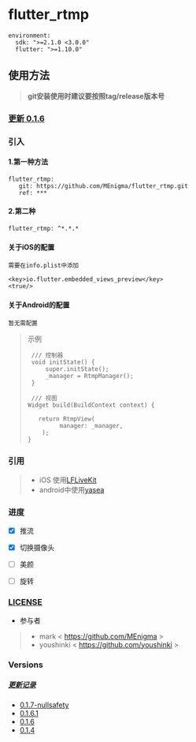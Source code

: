 # flutter_rtmp

```
environment:
  sdk: ">=2.1.0 <3.0.0"
  flutter: ">=1.10.0"
```

## 使用方法
>   **git安装使用时建议要按照tag/release版本号**

### [更新 0.1.6](https://github.com/MEnigma/flutter_rtmp/blob/master/CHANGELOG.md)


### 引入
#### 1.第一种方法
    flutter_rtmp:
       git: https://github.com/MEnigma/flutter_rtmp.git
       ref: ***

#### 2.第二种
    flutter_rtmp: ^*.*.*

#### 关于iOS的配置
```
需要在info.plist中添加 

<key>io.flutter.embedded_views_preview</key>
<true/>
```
#### 关于Android的配置
```
暂无需配置
```

>示例
>   ```
>    /// 控制器
>    void initState() {
>        super.initState();
>        _manager = RtmpManager();
>    }
>
>    /// 视图
>   Widget build(BuildContext context) {
>
>      return RtmpView(
>            manager: _manager,
>       );
>   }
>   ```
    
### 引用

>*   iOS 使用[LFLiveKit](https://github.com/LaiFengiOS/LFLiveKit)
>*   android中使用[yasea](https://github.com/begeekmyfriend/yasea)

### 进度

* [x] 推流
* [x] 切换摄像头
* [ ] 美颜
* [ ] 旋转


### [LICENSE](https://github.com/MEnigma/flutter_rtmp/blob/master/LICENSE)

* 参与者
>* mark < https://github.com/MEnigma >
>* youshinki < https://github.com/youshinki >

### Versions
##### [更新记录](https://github.com/MEnigma/flutter_rtmp/blob/master/CHANGELOG.md)
* [0.1.7-nullsafety](https://github.com/MEnigma/flutter_rtmp/tree/0.1.7-nullsafety)
* [0.1.6.1](https://github.com/MEnigma/flutter_rtmp/tree/v0.1.6.1)
* [0.1.6](https://github.com/MEnigma/flutter_rtmp/tree/v0.1.6)
* [0.1.4](https://github.com/MEnigma/flutter_rtmp/tree/v0.1.4)

